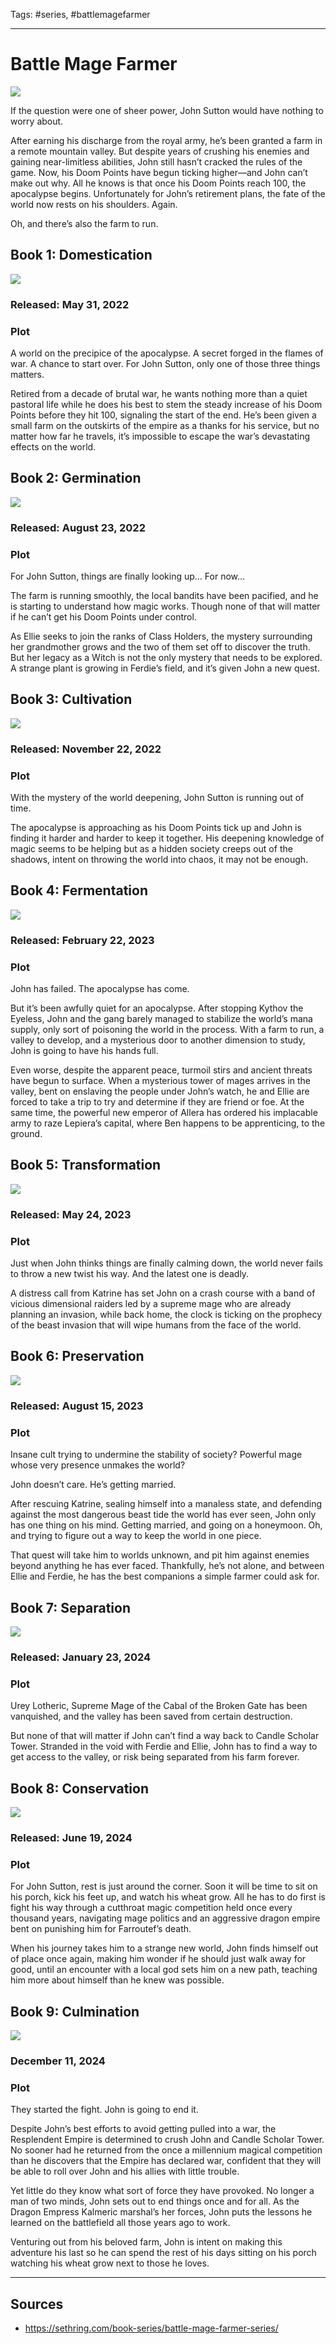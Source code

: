 Tags: #series, #battlemagefarmer

---
# Battle Mage Farmer

![](../Resources/Attachments/Series_BattleMageFarmer_Logo.png)

If the question were one of sheer power, John Sutton would have nothing to worry about.

After earning his discharge from the royal army, he’s been granted a farm in a remote mountain valley. But despite years of crushing his enemies and gaining near-limitless abilities, John still hasn’t cracked the rules of the game. Now, his Doom Points have begun ticking higher—and John can’t make out why. All he knows is that once his Doom Points reach 100, the apocalypse begins. Unfortunately for John’s retirement plans, the fate of the world now rests on his shoulders. Again.

Oh, and there’s also the farm to run.

## Book 1: Domestication

![](../Resources/Attachments/BookCover_BattleMageFarmer01_Domestication.png)

### Released: May 31, 2022

### Plot

A world on the precipice of the apocalypse. A secret forged in the flames of war. A chance to start over. For John Sutton, only one of those three things matters.

Retired from a decade of brutal war, he wants nothing more than a quiet pastoral life while he does his best to stem the steady increase of his Doom Points before they hit 100, signaling the start of the end. He’s been given a small farm on the outskirts of the empire as a thanks for his service, but no matter how far he travels, it’s impossible to escape the war’s devastating effects on the world.

## Book 2: Germination

![](../Resources/Attachments/BookCover_BattleMageFarmer02_Germination.png)

### Released: August 23, 2022

### Plot

For John Sutton, things are finally looking up… For now…

The farm is running smoothly, the local bandits have been pacified, and he is starting to understand how magic works. Though none of that will matter if he can’t get his Doom Points under control.

As Ellie seeks to join the ranks of Class Holders, the mystery surrounding her grandmother grows and the two of them set off to discover the truth. But her legacy as a Witch is not the only mystery that needs to be explored. A strange plant is growing in Ferdie’s field, and it’s given John a new quest.

## Book 3: Cultivation

![](../Resources/Attachments/BookCover_BattleMageFarmer03_Cultivation.png)

### Released: November 22, 2022

### Plot

With the mystery of the world deepening, John Sutton is running out of time.

The apocalypse is approaching as his Doom Points tick up and John is finding it harder and harder to keep it together. His deepening knowledge of magic seems to be helping but as a hidden society creeps out of the shadows, intent on throwing the world into chaos, it may not be enough.

## Book 4: Fermentation

![](../Resources/Attachments/BookCover_BattleMageFarmer04_Fermentation.png)

### Released: February 22, 2023

### Plot

John has failed. The apocalypse has come.

But it’s been awfully quiet for an apocalypse. After stopping Kythov the Eyeless, John and the gang barely managed to stabilize the world’s mana supply, only sort of poisoning the world in the process. With a farm to run, a valley to develop, and a mysterious door to another dimension to study, John is going to have his hands full.

Even worse, despite the apparent peace, turmoil stirs and ancient threats have begun to surface. When a mysterious tower of mages arrives in the valley, bent on enslaving the people under John’s watch, he and Ellie are forced to take a trip to try and determine if they are friend or foe. At the same time, the powerful new emperor of Allera has ordered his implacable army to raze Lepiera’s capital, where Ben happens to be apprenticing, to the ground.

## Book 5: Transformation

![](../Resources/Attachments/BookCover_BattleMageFarmer05_Transformation.png)

### Released: May 24, 2023

### Plot

Just when John thinks things are finally calming down, the world never fails to throw a new twist his way. And the latest one is deadly.

A distress call from Katrine has set John on a crash course with a band of vicious dimensional raiders led by a supreme mage who are already planning an invasion, while back home, the clock is ticking on the prophecy of the beast invasion that will wipe humans from the face of the world.

## Book 6: Preservation

![](../Resources/Attachments/BookCover_BattleMageFarmer06_Preservation.png)

### Released: August 15, 2023

### Plot

Insane cult trying to undermine the stability of society? Powerful mage whose very presence unmakes the world?  
  
John doesn’t care. He’s getting married.  
  
After rescuing Katrine, sealing himself into a manaless state, and defending against the most dangerous beast tide the world has ever seen, John only has one thing on his mind. Getting married, and going on a honeymoon. Oh, and trying to figure out a way to keep the world in one piece.  
  
That quest will take him to worlds unknown, and pit him against enemies beyond anything he has ever faced. Thankfully, he’s not alone, and between Ellie and Ferdie, he has the best companions a simple farmer could ask for.

## Book 7: Separation

![](../Resources/Attachments/BookCover_BattleMageFarmer07_Separation.png)

### Released: January 23, 2024

### Plot

Urey Lotheric, Supreme Mage of the Cabal of the Broken Gate has been vanquished, and the valley has been saved from certain destruction.

But none of that will matter if John can’t find a way back to Candle Scholar Tower. Stranded in the void with Ferdie and Ellie, John has to find a way to get access to the valley, or risk being separated from his farm forever.

## Book 8: Conservation

![](../Resources/Attachments/BookCover_BattleMageFarmer08_Conservation.png)

### Released: June 19, 2024

### Plot

For John Sutton, rest is just around the corner. Soon it will be time to sit on his porch, kick his feet up, and watch his wheat grow. All he has to do first is fight his way through a cutthroat magic competition held once every thousand years, navigating mage politics and an aggressive dragon empire bent on punishing him for Farroutef’s death.

When his journey takes him to a strange new world, John finds himself out of place once again, making him wonder if he should just walk away for good, until an encounter with a local god sets him on a new path, teaching him more about himself than he knew was possible.

## Book 9: Culmination

![](../Resources/Attachments/BookCover_BattleMageFarmer09_Culmination.png)

### December 11, 2024

### Plot

They started the fight. John is going to end it.  
  
Despite John’s best efforts to avoid getting pulled into a war, the Resplendent Empire is determined to crush John and Candle Scholar Tower. No sooner had he returned from the once a millennium magical competition than he discovers that the Empire has declared war, confident that they will be able to roll over John and his allies with little trouble.  
  
Yet little do they know what sort of force they have provoked. No longer a man of two minds, John sets out to end things once and for all. As the Dragon Empress Kalmeric marshal’s her forces, John puts the lessons he learned on the battlefield all those years ago to work.  
  
Venturing out from his beloved farm, John is intent on making this adventure his last so he can spend the rest of his days sitting on his porch watching his wheat grow next to those he loves.

---
## Sources
- https://sethring.com/book-series/battle-mage-farmer-series/
